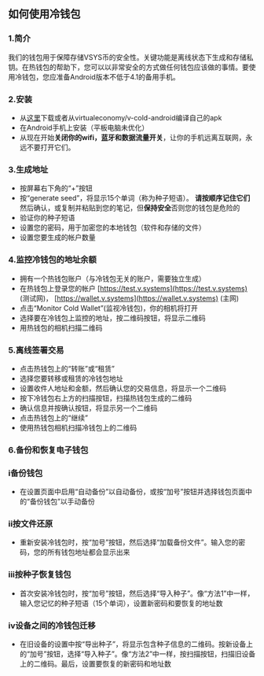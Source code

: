 如何使用冷钱包
---
### 1.简介
我们的钱包用于保障存储VSYS币的安全性。关键功能是离线状态下生成和存储私钥。在热钱包的帮助下，您可以以非常安全的方式做任何钱包应该做的事情。要使用冷钱包，您应准备Android版本不低于4.1的备用手机。


### 2.安装
* 从[这里](https://github.com/virtualeconomy/v-cold-android/releases)下载或者从virtualeconomy/v-cold-android编译自己的apk
* 在Android手机上安装（平板电脑未优化）
* 从现在开始**关闭你的wifi，蓝牙和数据流量开关**，让你的手机远离互联网，永远不要打开它们。


### 3.生成地址
* 按屏幕右下角的“+”按钮
* 按“generate seed”，将显示15个单词（称为种子短语）。 **请按顺序记住它们**然后确认，或复制并粘贴到您的笔记，但**保持安全**否则您的钱包是危险的
* 验证你的种子短语
* 设置您的密码，用于加密您的本地钱包（软件和存储的文件）
* 设置您要生成的帐户数量


### 4.监控冷钱包的地址余额
* 拥有一个热钱包账户（与冷钱包无关的账户，需要独立生成）
* 在热钱包上登录您的帐户 [https://test.v.systems](https://test.v.systems) (测试网)， [https://wallet.v.systems](https://wallet.v.systems) (主网)
* 点击“Monitor Cold Wallet”(监视冷钱包)，你的相机将打开
* 选择要在冷钱包上监控的地址，按二维码按钮，将显示二维码
* 用热钱包的相机扫描二维码


### 5.离线签署交易
* 点击热钱包上的“转账”或“租赁”
* 选择您要转移或租赁的冷钱包地址
* 设置收件人地址和金额，然后确认您的交易信息，将显示一个二维码
* 按下冷钱包右上方的扫描按钮，扫描热钱包生成的二维码
* 确认信息并按确认按钮，将显示另一个二维码
* 点击热钱包上的“继续”
* 使用热钱包相机扫描冷钱包上的二维码


### 6.备份和恢复电子钱包
### i备份钱包
* 在设置页面中启用“自动备份”以自动备份，或按“加号”按钮并选择钱包页面中的“备份钱包”以手动备份


### ii按文件还原
* 重新安装冷钱包时，按“加号”按钮，然后选择“加载备份文件”。输入您的密码，您的所有钱包地址都会显示出来


### iii按种子恢复钱包
* 首次安装冷钱包时，按“加号”按钮，然后选择“导入种子”。像“方法1”中一样，输入您记忆的种子短语（15个单词），设置新密码和要恢复的地址数


### iv设备之间的冷钱包迁移
* 在旧设备的设置中按“导出种子”，将显示包含种子信息的二维码。按新设备上的“加号”按钮，选择“导入种子”。像“方法2”中一样，按扫描按钮，扫描旧设备上的二维码。最后，设置要恢复的新密码和地址数
